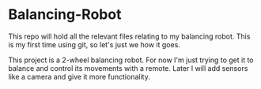 # Balancing-Robot
This repo will hold all the relevant files relating to my balancing robot. This is my first time using git, so let's just we how it goes. 

This project is a 2-wheel balancing robot. For now I'm just trying to get it to balance and control its movements with a remote. Later I will add sensors like a camera and give it more functionality. 
